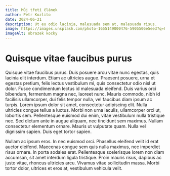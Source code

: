 ```yaml
---
title: Můj třetí článek
author: Petr Kozlito
date: 2024-06-21
description: Ut eu odio lacinia, malesuada sem at, malesuada risus.
image: https://images.unsplash.com/photo-1655149000476-5905506e5ee3?q=80&w=2075&auto=format&fit=crop&ixlib=rb-4.0.3&ixid=M3wxMjA3fDB8MHxwaG90by1wYWdlfHx8fGVufDB8fHx8fA%3D%3D
imageAlt: obrazek kocky
---
```


# Quisque vitae faucibus purus

Quisque vitae faucibus purus. Duis posuere arcu vitae nunc egestas, quis lacinia elit interdum. Etiam ac ultricies augue. Praesent posuere, urna et egestas pretium, felis lectus vestibulum mi, quis consectetur odio nisl ut dolor. Fusce condimentum lectus id malesuada eleifend. Duis varius orci bibendum, fermentum magna nec, laoreet nunc. Mauris commodo, nibh id facilisis ullamcorper, dui felis tempor nulla, vel faucibus diam ipsum ac turpis. Lorem ipsum dolor sit amet, consectetur adipiscing elit. Nulla ultricies congue tellus a luctus. Morbi non urna iaculis, ullamcorper orci ut, lobortis sem. Pellentesque euismod dui enim, vitae vestibulum nulla tristique nec. Sed dictum ante in augue aliquam, nec tincidunt sem maximus. Nullam consectetur elementum ornare. Mauris ut vulputate quam. Nulla vel dignissim sapien. Duis eget tortor sapien.

Nullam ac ipsum eros. In nec euismod orci. Phasellus eleifend velit id erat auctor eleifend. Maecenas congue sem quis nulla maximus, nec imperdiet risus ornare. In porta sodales erat. Pellentesque scelerisque lorem non diam accumsan, sit amet interdum ligula tristique. Proin mauris risus, dapibus ac justo vitae, rhoncus ultricies arcu. Vivamus vitae sollicitudin massa. Morbi tortor dolor, ultrices et eros at, vestibulum vehicula velit.